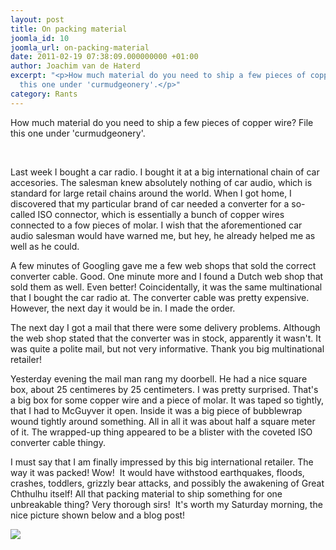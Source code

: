```yaml
---
layout: post
title: On packing material
joomla_id: 10
joomla_url: on-packing-material
date: 2011-02-19 07:38:09.000000000 +01:00
author: Joachim van de Haterd
excerpt: "<p>How much material do you need to ship a few pieces of copper wire? File
  this one under 'curmudgeonery'.</p>"
category: Rants
---
```

<p>How much material do you need to ship a few pieces of copper wire? File this one under 'curmudgeonery'.</p>

<p> </p>
<p>Last week I bought a car radio. I bought it at a big international chain of car accesories. The salesman knew absolutely nothing of car audio, which is standard for large retail chains around the world. When I got home, I discovered that my particular brand of car needed a converter for a so-called ISO connector, which is essentially a bunch of copper wires connected to a fow pieces of molar. I wish that the aforementioned car audio salesman would have warned me, but hey, he already helped me as well as he could.</p>
<p>A few minutes of Googling gave me a few web shops that sold the correct converter cable. Good. One minute more and I found a Dutch web shop that sold them as well. Even better! Coincidentally, it was the same multinational that I bought the car radio at. The converter cable was pretty expensive. However, the next day it would be in. I made the order.</p>
<p>The next day I got a mail that there were some delivery problems. Although the web shop stated that the converter was in stock, apparently it wasn't. It was quite a polite mail, but not very informative. Thank you big multinational retailer!</p>
<p>Yesterday evening the mail man rang my doorbell. He had a nice square box, about 25 centimeres by 25 centimeters. I was pretty surprised. That's a big box for some copper wire and a piece of molar. It was taped so tightly, that I had to McGuyver it open. Inside it was a big piece of bubblewrap wound tightly around something. All in all it was about half a square meter of it. The wrapped-up thing appeared to be a blister with the coveted ISO converter cable thingy.</p>
<p>I must say that I am finally impressed by this big international retailer. The way it was packed! Wow!&nbsp; It would have withstood earthquakes, floods, crashes, toddlers, grizzly bear attacks, and possibly the awakening of Great Chthulhu itself! All that packing material to ship something for one unbreakable thing? Very thorough sirs! &nbsp;It's worth my Saturday morning, the nice picture shown below and a blog post!</p>
<p><img src="images/stories/misc/howmuch.jpg" /></p>
